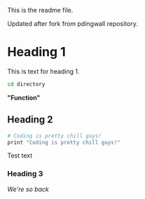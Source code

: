 This is the readme file.

Updated after fork from pdingwall repository.

# Heading 1
This is text for heading 1.

```bash
cd directory
```

 **"Function"**
 
## Heading 2

```bash
# Coding is pretty chill guys!
print "Coding is pretty chill guys!"
```

Test text

### Heading 3

*We're so back*

